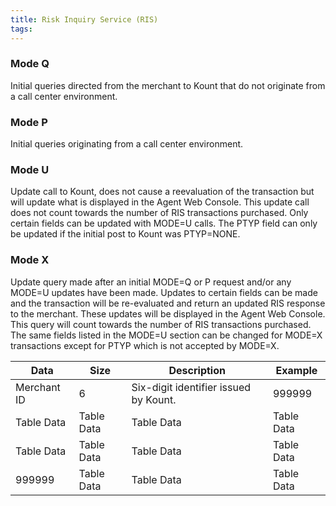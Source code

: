 ```yaml
---
title: Risk Inquiry Service (RIS)
tags:
---
```


<div class="uk-child-width-1-2@s uk-grid-match" uk-grid>
    <div>
        <div class="uk-card uk-card-default uk-card-body">
            <h3 class="uk-card-title">Mode Q</h3>
            <p>Initial queries directed from the merchant to Kount that do not originate from a call center
environment.</p>
        </div>
    </div>
    <div>
        <div class="uk-card uk-card-default uk-card-hover uk-card-body">
            <h3 class="uk-card-title">Mode P</h3>
            <p>Initial queries originating from a call center environment.</p>
        </div>
    </div>
    <div>
        <div class="uk-card uk-card-default uk-card-hover uk-card-body uk-light">
            <h3 class="uk-card-title">Mode U</h3>
            <p>Update call to Kount, does not cause a reevaluation of the transaction but will update what is displayed
               in the Agent Web Console. This update call does not count towards the number of RIS transactions
               purchased. Only certain fields can be updated with MODE=U calls. The PTYP field can only be updated if
               the initial post to Kount was PTYP=NONE.</p>
        </div>
    </div>
    <div>
        <div class="uk-card uk-card-default uk-card-hover uk-card-body uk-light">
            <h3 class="uk-card-title">Mode X</h3>
            <p>Update query made after an initial MODE=Q or P request and/or any MODE=U updates have been
               made. Updates to certain fields can be made and the transaction will be re-evaluated and return an
               updated RIS response to the merchant. These updates will be displayed in the Agent Web Console. This
               query will count towards the number of RIS transactions purchased. The same fields listed in the
               MODE=U section can be changed for MODE=X transactions except for PTYP which is not accepted by
               MODE=X.</p>
        </div>
    </div>
</div>

<table class="uk-table uk-table-striped uk-table-hover">
    <thead>
        <tr>
            <th>Data</th>
            <th>Size</th>
            <th>Description</th>
            <th>Example</th>
        </tr>
    </thead>
    <tbody>
        <tr>
            <td>Merchant ID</td>
            <td>6</td>
            <td>Six-digit identifier issued by Kount.</td>
            <td>999999</td>
        </tr>
        <tr>
            <td>Table Data</td>
            <td>Table Data</td>
            <td>Table Data</td>
            <td>Table Data</td>
        </tr>
        <tr>
            <td>Table Data</td>
            <td>Table Data</td>
            <td>Table Data</td>
            <td>Table Data</td>
        </tr>
        <tr>
            <td>999999</td>
            <td>Table Data</td>
            <td>Table Data</td>
            <td>Table Data</td>
        </tr>
    </tbody>
</table>
